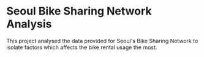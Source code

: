 # Seoul Bike Sharing Network Analysis
This project analysed the data provided for Seoul's Bike Sharing Network to isolate factors which affects the bike rental usage the most.
